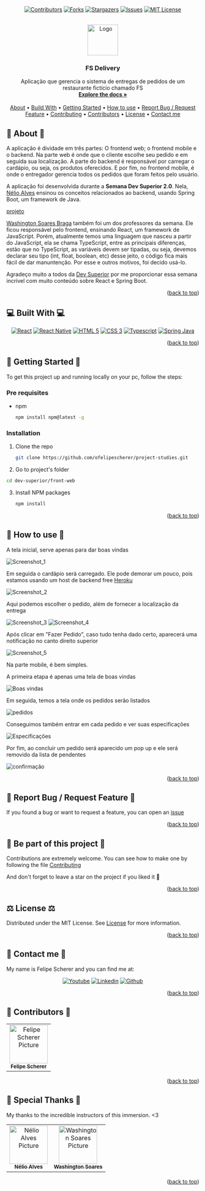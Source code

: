 <a name="readme-top"></a>

<div align="center">

[![Contributors][contributors-shield]][contributors-url]
[![Forks][forks-shield]][forks-url]
[![Stargazers][stars-shield]][stars-url]
[![Issues][issues-shield]][issues-url]
[![MIT License][license-shield]][license-url]

  <br />
  <a href="https://github.com/ofelipescherer/project-studies">
    <img src="https://user-images.githubusercontent.com/62115215/219968182-03b59ee8-4bf9-490b-9c22-3dfcbac19625.png" alt="Logo" width="80" height="80">
  </a>

<h3 align="center">FS Delivery</h3>

<p align="center">
Aplicação que gerencia o sistema de entregas de pedidos de um restaurante fictício chamado FS
<br />
<a href="https://github.com/ofelipescherer/project-studies"><strong>Explore the docs »</strong></a>
<br />
<br />
<a href="#about">About</a>
•
<a href="#stack">Build With</a>
•
<a href="#install">Getting Started</a>
•
<a href="#usage">How to use</a>
•
<a href="#issue">Report Bug / Request Feature</a>
•
<a href="#contributing">Contributing</a>
•
<a href="#contributors">Contributors</a>
•
<a href="#license">License</a>
•
<a href="#contact">Contact me</a>
</p>
</div>

<!-- **********************🐲About🐲********************** -->

<a name="about"></a>

## 🚚 About 🚚

A aplicação é dividade em três partes: O frontend web; o frontend mobile e o backend. Na parte web é onde que o cliente escolhe seu pedido e em seguida sua localização. A parte do backend é responsável por carregar o cardápio, ou seja, os produtos oferecidos. E por fim, no frontend mobile, é onde o entregador gerencia todos os pedidos que foram feitos pelo usuário.

A aplicação foi desenvolvida durante a **Semana Dev Superior 2.0**. Nela, [Nélio Alves](https://www.linkedin.com/in/nelio-alves) ensinou os conceitos relacionados ao backend, usando Spring Boot, um framework de Java.

[projeto](https://felipescherer-fsdelivery.netlify.app)

[Washington Soares Braga](https://www.linkedin.com/in/washington-soares-braga) também foi um dos professores da semana. Ele ficou responsável pelo frontend, ensinando React, um framework de JavaScript. Porém, atualmente temos uma linguagem que nasceu a partir do JavaScript, ela se chama TypeScript, entre as principais diferenças, estão que no TypeScript, as variáveis devem ser tipadas, ou seja, devemos declarar seu tipo (int, float, boolean, etc) desse jeito, o código fica mais fácil de dar manuntenção. Por esse e outros motivos, foi decido usá-lo.

Agradeço muito a todos da [Dev Superior](https://youtube.com/devsuperior) por me proporcionar essa semana incrível com muito conteúdo sobre React e Spring Boot.

<p align="right">(<a href="#readme-top">back to top</a>)</p>

<!-- **********************🐲Built With🐲********************** -->

<a name="stack"></a>

## 💻 Built With 💻

<div align="center">

[![React][react.js]][react-url]
[![React Native][react-native]][react-native-url]
[![HTML 5][html 5]][html-url]
[![CSS 3][css 3]][css-url]
[![Typescript][typescript]][typescript-url]
[![Spring Java][spring]][spring-url]

</div>

<p align="right">(<a href="#readme-top">back to top</a>)</p>

<!-- **********************🐲Getting Started🐲********************** -->

<a name="install"></a>

## 🚂 Getting Started 🚂

To get this project up and running locally on your pc, follow the steps:

### Pre requisites

- npm
  ```sh
  npm install npm@latest -g
  ```

### Installation

1. Clone the repo
   ```sh
   git clone https://github.com/ofelipescherer/project-studies.git
   ```
2. Go to project's folder

```sh
cd dev-superior/front-web
```

3. Install NPM packages
   ```sh
   npm install
   ```

<p align="right">(<a href="#readme-top">back to top</a>)</p>

<!-- **********************🐲How to use🐲********************** -->

<a name="usage"></a>

## 🙋 How to use 🙋

A tela inicial, serve apenas para dar boas vindas

![Screenshot_1](https://user-images.githubusercontent.com/62115215/110243621-f37f4600-7f39-11eb-8099-105402b47d5a.png)

Em seguida o cardápio será carregado. Ele pode demorar um pouco, pois estamos usando um host de backend free [Heroku](https://www.heroku.com)

![Screenshot_2](https://user-images.githubusercontent.com/62115215/110243714-4953ee00-7f3a-11eb-99a2-b27830a560ec.png)

Aqui podemos escolher o pedido, além de fornecer a localização da entrega

![Screenshot_3](https://user-images.githubusercontent.com/62115215/110243771-8f10b680-7f3a-11eb-8d89-46cb39a62143.png)
![Screenshot_4](https://user-images.githubusercontent.com/62115215/110243769-8ddf8980-7f3a-11eb-82ce-1544742513dc.png)

Após clicar em "Fazer Pedido", caso tudo tenha dado certo, aparecerá uma notificação no canto direito superior

![Screenshot_5](https://user-images.githubusercontent.com/62115215/110243840-e0b94100-7f3a-11eb-963a-accbe8f18072.png)

Na parte mobile, é bem simples.

A primeira etapa é apenas uma tela de boas vindas

![Boas vindas](https://user-images.githubusercontent.com/62115215/110244092-eebb9180-7f3b-11eb-840a-8ad6ada1c5ef.jpeg)

Em seguida, temos a tela onde os pedidos serão listados

![pedidos](https://user-images.githubusercontent.com/62115215/110244095-ef542800-7f3b-11eb-9598-433d36216a38.jpeg)

Conseguimos também entrar em cada pedido e ver suas especificações

![Especificações](https://user-images.githubusercontent.com/62115215/110244094-eebb9180-7f3b-11eb-9f06-7e1c2a558d92.jpeg)

Por fim, ao concluir um pedido será aparecido um pop up e ele será removido da lista de pendentes

![confirmação](https://user-images.githubusercontent.com/62115215/110244091-ee22fb00-7f3b-11eb-976e-d8d36db50d89.jpeg)

<p align="right">(<a href="#readme-top">back to top</a>)</p>

<!-- **********************🐲Report Bug / Request Feature🐲********************** -->

<a name="issue"></a>

## 🐞 Report Bug / Request Feature 🐞

If you found a bug or want to request a feature, you can open an [issue](https://github.com/ofelipescherer/project-studies/issues)

<p align="right">(<a href="#readme-top">back to top</a>)</p>

<!-- **********************🐲Be part of this project🐲********************** -->

<a name="contributing"></a>

## 👋 Be part of this project 👋

Contributions are extremely welcome. You can see how to make one by following the file [Contributing](/CONTRIBUTING.md)

And don't forget to leave a star on the project if you liked it 🤩

<p align="right">(<a href="#readme-top">back to top</a>)</p>

<!-- **********************🐲License🐲********************** -->

<a name="license"></a>

## ⚖️ License ⚖️

Distributed under the MIT License. See [License](/LICENSE.md) for more information.

<p align="right">(<a href="#readme-top">back to top</a>)</p>

<!-- **********************🐲Contact Me🐲********************** -->

<a name="contact"></a>

## 💬 Contact me 💬

My name is Felipe Scherer and you can find me at:

<div align="center">

[![Youtube][youtube-shield]][youtube-url]
[![Linkedin][linkedin-shield]][linkedin-url]
[![Github][github-shield]][github-url]

</div>

<p align="right">(<a href="#readme-top">back to top</a>)</p>

<!-- **********************🐲Contributors🐲********************** -->

<a name="contributors"></a>

## 🤗 Contributors 🤗

<table>
  <tr>
    <td align="center">
      <a href="https://github.com/ofelipescherer">
        <img src="https://avatars.githubusercontent.com/u/62115215" width="100px;" alt="Felipe Scherer Picture"/><br>
        <sub>
          <b>Felipe Scherer</b>
        </sub>
      </a>
    </td>
  </tr>
</table>

<p align="right">(<a href="#readme-top">back to top</a>)</p>

<!-- **********************🐲Contributors🐲********************** -->

<a name="special-thanks"></a>

## 🤗 Special Thanks 🤗

My thanks to the incredible instructors of this immersion. <3

<table>
  <tr>
    <td align="center">
      <a href="https://github.com/acenelio">
        <img src="https://avatars.githubusercontent.com/acenelio" width="100px;" alt="Nélio Alves Picture"/><br>
        <sub>
          <b>Nélio Alves</b>
        </sub>
      </a>
    </td>
    <td align="center">
      <a href="https://github.com/washingtonsoares">
        <img src="https://avatars.githubusercontent.com/washingtonsoares" width="100px;" alt="Washington Soares Picture"/><br>
        <sub>
          <b>Washington Soares</b>
        </sub>
      </a>
    </td>
  </tr>
</table>

<p align="right">(<a href="#readme-top">back to top</a>)</p>

<!-- Badges and Badges Link -->

[contributors-shield]: https://img.shields.io/github/contributors/ofelipescherer/project-studies.svg?style=for-the-badge
[contributors-url]: https://github.com/ofelipescherer/project-studies/graphs/contributors
[forks-shield]: https://img.shields.io/github/forks/ofelipescherer/project-studies.svg?style=for-the-badge
[forks-url]: https://github.com/ofelipescherer/project-studies/network/members
[stars-shield]: https://img.shields.io/github/stars/ofelipescherer/project-studies.svg?style=for-the-badge
[stars-url]: https://github.com/ofelipescherer/project-studies/stargazers
[issues-shield]: https://img.shields.io/github/issues/ofelipescherer/project-studies.svg?style=for-the-badge
[issues-url]: https://github.com/ofelipescherer/project-studies/issues
[license-shield]: https://img.shields.io/github/license/ofelipescherer/project-studies.svg?style=for-the-badge
[license-url]: https://github.com/ofelipescherer/project-studies/blob/master/LICENSE.md
[linkedin-shield]: https://img.shields.io/badge/-LinkedIn-black.svg?style=for-the-badge&logo=linkedin&colorB=0E76A8
[linkedin-url]: https://www.linkedin.com/in/ofelipescherer
[youtube-shield]: https://img.shields.io/badge/YouTube-FF0000?style=for-the-badge&logo=youtube&logoColor=white
[youtube-url]: https://www.youtube.com/channel/UCySqmz_Rohnl53VLoNQsnKg
[github-shield]: https://img.shields.io/badge/Github-000000?style=for-the-badge&logo=github&logoColor=white
[github-url]: https://github.com/ofelipescherer
[react.js]: https://img.shields.io/badge/React-20232A?style=for-the-badge&logo=react&logoColor=61DAFB
[react-url]: https://reactjs.org/
[html 5]: https://img.shields.io/badge/HTML5-E34F26?style=for-the-badge&logo=html5&logoColor=white
[html-url]: https://developer.mozilla.org/en-US/docs/Web/HTML
[css 3]: https://img.shields.io/badge/CSS3-1572B6?style=for-the-badge&logo=css3&logoColor=white
[css-url]: https://developer.mozilla.org/en-US/docs/Web/CSS
[typescript]: https://img.shields.io/badge/TypeScript-007ACC?style=for-the-badge&logo=typescript&logoColor=white
[typescript-url]: https://www.typescriptlang.org
[react-native]: https://img.shields.io/badge/react_native-%2320232a.svg?style=for-the-badge&logo=react&logoColor=%2361DAFB
[react-native-url]: https://reactnative.dev
[spring]: https://img.shields.io/badge/spring-%236DB33F.svg?style=for-the-badge&logo=spring&logoColor=white
[spring-url]: https://spring.io
